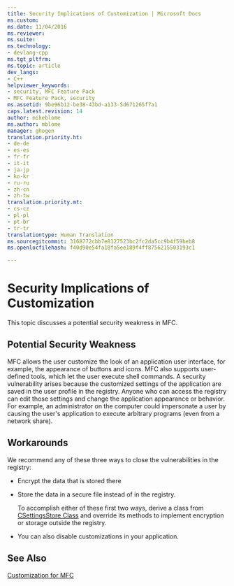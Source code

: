 ```yaml
---
title: Security Implications of Customization | Microsoft Docs
ms.custom: 
ms.date: 11/04/2016
ms.reviewer: 
ms.suite: 
ms.technology:
- devlang-cpp
ms.tgt_pltfrm: 
ms.topic: article
dev_langs:
- C++
helpviewer_keywords:
- security, MFC Feature Pack
- MFC Feature Pack, security
ms.assetid: 9be96b12-be38-43bd-a133-5d671265f7a1
caps.latest.revision: 14
author: mikeblome
ms.author: mblome
manager: ghogen
translation.priority.ht:
- de-de
- es-es
- fr-fr
- it-it
- ja-jp
- ko-kr
- ru-ru
- zh-cn
- zh-tw
translation.priority.mt:
- cs-cz
- pl-pl
- pt-br
- tr-tr
translationtype: Human Translation
ms.sourcegitcommit: 3168772cbb7e8127523bc2fc2da5cc9b4f59beb8
ms.openlocfilehash: f40d90e54fa18fa5ee189f4ff8756215503193c1

---
```

# Security Implications of Customization
This topic discusses a potential security weakness in MFC.  
  
## Potential Security Weakness  
 MFC allows the user customize the look of an application user interface, for example, the appearance of buttons and icons. MFC also supports user-defined tools, which let the user execute shell commands. A security vulnerability arises because the customized settings of the application are saved in the user profile in the registry. Anyone who can access the registry can edit those settings and change the application appearance or behavior. For example, an administrator on the computer could impersonate a user by causing the user's application to execute arbitrary programs (even from a network share).  
  
## Workarounds  
 We recommend any of these three ways to close the vulnerabilities in the registry:  
  
-   Encrypt the data that is stored there  
  
-   Store the data in a secure file instead of in the registry.  
  
     To accomplish either of these first two ways, derive a class from [CSettingsStore Class](../mfc/reference/csettingsstore-class.md) and override its methods to implement encryption or storage outside the registry.  
  
-   You can also disable customizations in your application.  
  
## See Also  
 [Customization for MFC](../mfc/customization-for-mfc.md)




<!--HONumber=Jan17_HO1-->


